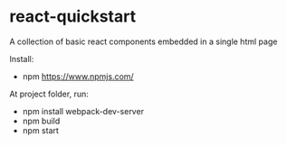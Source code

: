 # react-quickstart

A collection of basic react components embedded in a single html page 

Install:
  - npm https://www.npmjs.com/

At project folder, run: 

 - npm install webpack-dev-server
 - npm build
 - npm start

